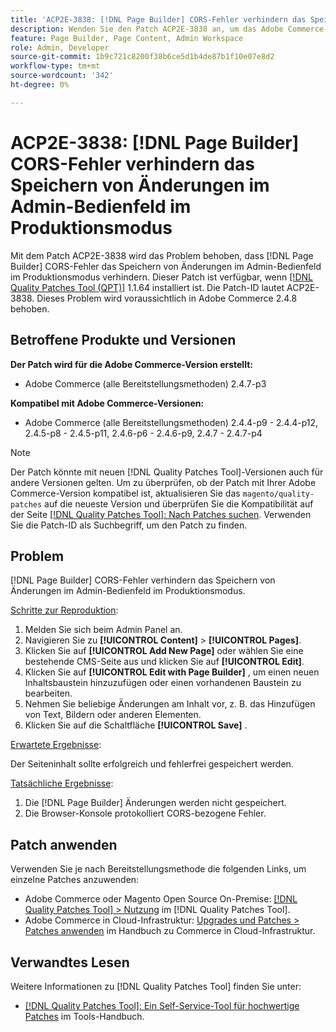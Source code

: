 ```yaml
---
title: 'ACP2E-3838: [!DNL Page Builder] CORS-Fehler verhindern das Speichern von Änderungen im Admin-Bedienfeld im Produktionsmodus'
description: Wenden Sie den Patch ACP2E-3838 an, um das Adobe Commerce-Problem zu beheben, bei dem  [!DNL Page Builder] -CORS-Fehler das Speichern von Änderungen im Admin-Bedienfeld im Produktionsmodus verhindern.
feature: Page Builder, Page Content, Admin Workspace
role: Admin, Developer
source-git-commit: 1b9c721c8200f38b6ce5d1b4de87b1f10e07e8d2
workflow-type: tm+mt
source-wordcount: '342'
ht-degree: 0%

---
```



# ACP2E-3838: [!DNL Page Builder] CORS-Fehler verhindern das Speichern von Änderungen im Admin-Bedienfeld im Produktionsmodus

Mit dem Patch ACP2E-3838 wird das Problem behoben, dass [!DNL Page Builder] CORS-Fehler das Speichern von Änderungen im Admin-Bedienfeld im Produktionsmodus verhindern. Dieser Patch ist verfügbar, wenn [[!DNL Quality Patches Tool (QPT)]](/help/tools/quality-patches-tool/quality-patches-tool-to-self-serve-quality-patches.md) 1.1.64 installiert ist. Die Patch-ID lautet ACP2E-3838. Dieses Problem wird voraussichtlich in Adobe Commerce 2.4.8 behoben.

## Betroffene Produkte und Versionen

**Der Patch wird für die Adobe Commerce-Version erstellt:**

* Adobe Commerce (alle Bereitstellungsmethoden) 2.4.7-p3

**Kompatibel mit Adobe Commerce-Versionen:**

* Adobe Commerce (alle Bereitstellungsmethoden) 2.4.4-p9 - 2.4.4-p12, 2.4.5-p8 - 2.4.5-p11, 2.4.6-p6 - 2.4.6-p9, 2.4.7 - 2.4.7-p4

>[!NOTE]
>
>Der Patch könnte mit neuen [!DNL Quality Patches Tool]-Versionen auch für andere Versionen gelten. Um zu überprüfen, ob der Patch mit Ihrer Adobe Commerce-Version kompatibel ist, aktualisieren Sie das `magento/quality-patches` auf die neueste Version und überprüfen Sie die Kompatibilität auf der Seite [[!DNL Quality Patches Tool]: Nach Patches suchen](https://experienceleague.adobe.com/tools/commerce-quality-patches/index.html?lang=de). Verwenden Sie die Patch-ID als Suchbegriff, um den Patch zu finden.

## Problem

[!DNL Page Builder] CORS-Fehler verhindern das Speichern von Änderungen im Admin-Bedienfeld im Produktionsmodus.

<u>Schritte zur Reproduktion</u>:

1. Melden Sie sich beim Admin Panel an.
1. Navigieren Sie zu **[!UICONTROL Content]** > **[!UICONTROL Pages]**.
1. Klicken Sie auf **[!UICONTROL Add New Page]** oder wählen Sie eine bestehende CMS-Seite aus und klicken Sie auf **[!UICONTROL Edit]**.
1. Klicken Sie auf **[!UICONTROL Edit with Page Builder]** , um einen neuen Inhaltsbaustein hinzuzufügen oder einen vorhandenen Baustein zu bearbeiten.
1. Nehmen Sie beliebige Änderungen am Inhalt vor, z. B. das Hinzufügen von Text, Bildern oder anderen Elementen.
1. Klicken Sie auf die Schaltfläche **[!UICONTROL Save]** .

<u>Erwartete Ergebnisse</u>:

Der Seiteninhalt sollte erfolgreich und fehlerfrei gespeichert werden.

<u>Tatsächliche Ergebnisse</u>:

1. Die [!DNL Page Builder] Änderungen werden nicht gespeichert.
1. Die Browser-Konsole protokolliert CORS-bezogene Fehler.

## Patch anwenden

Verwenden Sie je nach Bereitstellungsmethode die folgenden Links, um einzelne Patches anzuwenden:

* Adobe Commerce oder Magento Open Source On-Premise: [[!DNL Quality Patches Tool] > Nutzung](/help/tools/quality-patches-tool/usage.md) im [!DNL Quality Patches Tool].
* Adobe Commerce in Cloud-Infrastruktur: [Upgrades und Patches > Patches anwenden](https://experienceleague.adobe.com/docs/commerce-cloud-service/user-guide/develop/upgrade/apply-patches.html?lang=de) im Handbuch zu Commerce in Cloud-Infrastruktur.

## Verwandtes Lesen

Weitere Informationen zu [!DNL Quality Patches Tool] finden Sie unter:

* [[!DNL Quality Patches Tool]: Ein Self-Service-Tool für hochwertige Patches](/help/tools/quality-patches-tool/quality-patches-tool-to-self-serve-quality-patches.md) im Tools-Handbuch.
